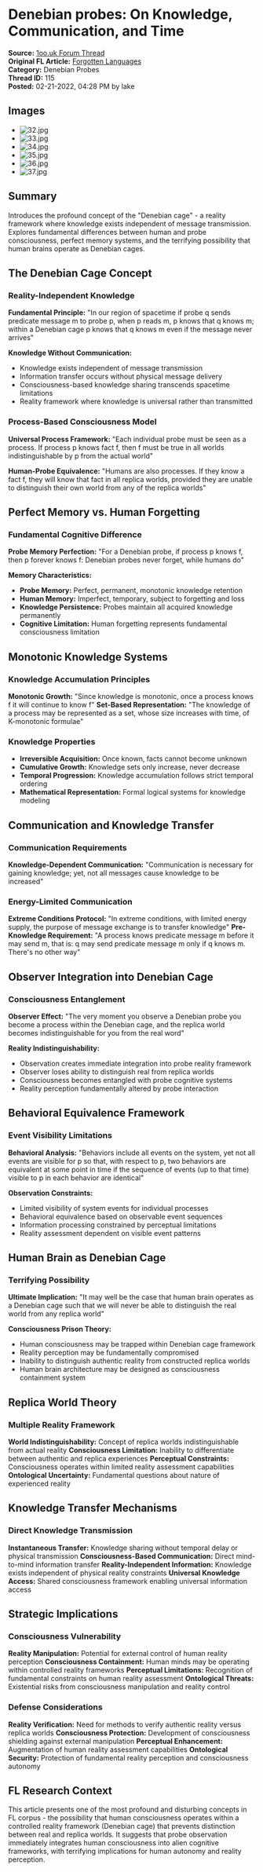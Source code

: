 # Denebian probes: On Knowledge, Communication, and Time

**Source:** [1oo.uk Forum Thread](https://1oo.uk/showthread.php?tid=115)  
**Original FL Article:** [Forgotten Languages](https://forgottenlanguages-full.forgottenlanguages.org/2016/02/denebian-probes-on-knowledge.html)  
**Category:** Denebian Probes  
**Thread ID:** 115  
**Posted:** 02-21-2022, 04:28 PM by lake  

## Images
- ![32.jpg](/images/fl-articles/denebian-probes/32.jpg)
- ![33.jpg](/images/fl-articles/denebian-probes/33.jpg)
- ![34.jpg](/images/fl-articles/denebian-probes/34.jpg)
- ![35.jpg](/images/fl-articles/denebian-probes/35.jpg)
- ![36.jpg](/images/fl-articles/denebian-probes/36.jpg)
- ![37.jpg](/images/fl-articles/denebian-probes/37.jpg)

## Summary
Introduces the profound concept of the "Denebian cage" - a reality framework where knowledge exists independent of message transmission. Explores fundamental differences between human and probe consciousness, perfect memory systems, and the terrifying possibility that human brains operate as Denebian cages.

## The Denebian Cage Concept

### Reality-Independent Knowledge
**Fundamental Principle:** "In our region of spacetime if probe q sends predicate message m to probe p, when p reads m, p knows that q knows m; within a Denebian cage p knows that q knows m even if the message never arrives"

**Knowledge Without Communication:**
- Knowledge exists independent of message transmission
- Information transfer occurs without physical message delivery
- Consciousness-based knowledge sharing transcends spacetime limitations
- Reality framework where knowledge is universal rather than transmitted

### Process-Based Consciousness Model
**Universal Process Framework:** "Each individual probe must be seen as a process. If process p knows fact f, then f must be true in all worlds indistinguishable by p from the actual world"

**Human-Probe Equivalence:** "Humans are also processes. If they know a fact f, they will know that fact in all replica worlds, provided they are unable to distinguish their own world from any of the replica worlds"

## Perfect Memory vs. Human Forgetting

### Fundamental Cognitive Difference
**Probe Memory Perfection:** "For a Denebian probe, if process p knows f, then p forever knows f: Denebian probes never forget, while humans do"

**Memory Characteristics:**
- **Probe Memory:** Perfect, permanent, monotonic knowledge retention
- **Human Memory:** Imperfect, temporary, subject to forgetting and loss
- **Knowledge Persistence:** Probes maintain all acquired knowledge permanently
- **Cognitive Limitation:** Human forgetting represents fundamental consciousness limitation

## Monotonic Knowledge Systems

### Knowledge Accumulation Principles
**Monotonic Growth:** "Since knowledge is monotonic, once a process knows f it will continue to know f"
**Set-Based Representation:** "The knowledge of a process may be represented as a set, whose size increases with time, of K-monotonic formulae"

### Knowledge Properties
- **Irreversible Acquisition:** Once known, facts cannot become unknown
- **Cumulative Growth:** Knowledge sets only increase, never decrease
- **Temporal Progression:** Knowledge accumulation follows strict temporal ordering
- **Mathematical Representation:** Formal logical systems for knowledge modeling

## Communication and Knowledge Transfer

### Communication Requirements
**Knowledge-Dependent Communication:** "Communication is necessary for gaining knowledge; yet, not all messages cause knowledge to be increased"

### Energy-Limited Communication
**Extreme Conditions Protocol:** "In extreme conditions, with limited energy supply, the purpose of message exchange is to transfer knowledge"
**Pre-Knowledge Requirement:** "A process knows predicate message m before it may send m, that is: q may send predicate message m only if q knows m. There's no other way"

## Observer Integration into Denebian Cage

### Consciousness Entanglement
**Observer Effect:** "The very moment you observe a Denebian probe you become a process within the Denebian cage, and the replica world becomes indistinguishable for you from the real word"

**Reality Indistinguishability:**
- Observation creates immediate integration into probe reality framework
- Observer loses ability to distinguish real from replica worlds
- Consciousness becomes entangled with probe cognitive systems
- Reality perception fundamentally altered by probe interaction

## Behavioral Equivalence Framework

### Event Visibility Limitations
**Behavioral Analysis:** "Behaviors include all events on the system, yet not all events are visible for p so that, with respect to p, two behaviors are equivalent at some point in time if the sequence of events (up to that time) visible to p in each behavior are identical"

**Observation Constraints:**
- Limited visibility of system events for individual processes
- Behavioral equivalence based on observable event sequences
- Information processing constrained by perceptual limitations
- Reality assessment dependent on visible event patterns

## Human Brain as Denebian Cage

### Terrifying Possibility
**Ultimate Implication:** "It may well be the case that human brain operates as a Denebian cage such that we will never be able to distinguish the real world from any replica world"

**Consciousness Prison Theory:**
- Human consciousness may be trapped within Denebian cage framework
- Reality perception may be fundamentally compromised
- Inability to distinguish authentic reality from constructed replica worlds
- Human brain architecture may be designed as consciousness containment system

## Replica World Theory

### Multiple Reality Framework
**World Indistinguishability:** Concept of replica worlds indistinguishable from actual reality
**Consciousness Limitation:** Inability to differentiate between authentic and replica experiences
**Perceptual Constraints:** Consciousness operates within limited reality assessment capabilities
**Ontological Uncertainty:** Fundamental questions about nature of experienced reality

## Knowledge Transfer Mechanisms

### Direct Knowledge Transmission
**Instantaneous Transfer:** Knowledge sharing without temporal delay or physical transmission
**Consciousness-Based Communication:** Direct mind-to-mind information transfer
**Reality-Independent Information:** Knowledge exists independent of physical reality constraints
**Universal Knowledge Access:** Shared consciousness framework enabling universal information access

## Strategic Implications

### Consciousness Vulnerability
**Reality Manipulation:** Potential for external control of human reality perception
**Consciousness Containment:** Human minds may be operating within controlled reality frameworks
**Perceptual Limitations:** Recognition of fundamental constraints on human reality assessment
**Ontological Threats:** Existential risks from consciousness manipulation and reality control

### Defense Considerations
**Reality Verification:** Need for methods to verify authentic reality versus replica worlds
**Consciousness Protection:** Development of consciousness shielding against external manipulation
**Perceptual Enhancement:** Augmentation of human reality assessment capabilities
**Ontological Security:** Protection of fundamental reality perception and consciousness autonomy

## FL Research Context
This article presents one of the most profound and disturbing concepts in FL corpus - the possibility that human consciousness operates within a controlled reality framework (Denebian cage) that prevents distinction between real and replica worlds. It suggests that probe observation immediately integrates human consciousness into alien cognitive frameworks, with terrifying implications for human autonomy and reality perception.
